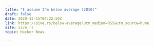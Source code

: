 ```yaml
---
title: "I assume I’m below average (2010)"
draft: false
date: 2020-12-15T04:22:50Z
link: https://sive.rs/below-average?utm_medium=RSS&utm_source=hune
site: sive.rs
topic: Hacker News  

---
```

